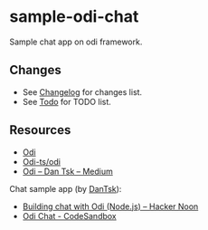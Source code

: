 # sample-odi-chat

Sample chat app on odi framework.

## Changes

- See [Changelog](CHANGELOG.md) for changes list.
- See [Todo](TODO.md) for TODO list.

## Resources

- [Odi](https://odi.gitbook.io/)
- [Odi-ts/odi](https://github.com/Odi-ts/Odi)
- [Odi – Dan Tsk – Medium](https://medium.com/@dantsk/odi-ddd54848c1c3)

Chat sample app (by [DanTsk](https://github.com/DanTsk)):

- [Building chat with Odi (Node.js) – Hacker Noon](https://hackernoon.com/building-chat-with-odi-node-js-e77ecd3891b2)
- [Odi Chat - CodeSandbox](https://codesandbox.io/s/30n2y702m?from-embed)

